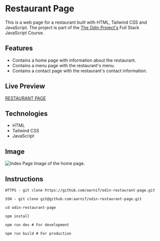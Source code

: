 # Restaurant Page

This is a web page for a restaurant built with HTML, Tailwind CSS and JavaScript.
The project is part of the [The Odin Project's](https://www.theodinproject.com/) Full Stack JavaScript Course.

## Features

- Contains a home page with information about the restaurant.
- Contains a menu page with the restaurant's menu.
- Contains a contact page with the restaurant's contact information.

## Live Preview

[RESTAURANT PAGE](https://aarnif.github.io/odin-restaurant-page/)

## Technologies

- HTML
- Tailwind CSS
- JavaScript

## Image

![Index Page](src/assets/images/page.png)
Image of the home page.

## Instructions

```
HTTPS - git clone https://github.com/aarnif/odin-restaurant-page.git

SSH - git clone git@github.com:aarnif/odin-restaurant-page.git

cd odin-restaurant-page

npm install

npm run dev # For development

npm run build # For production
```
